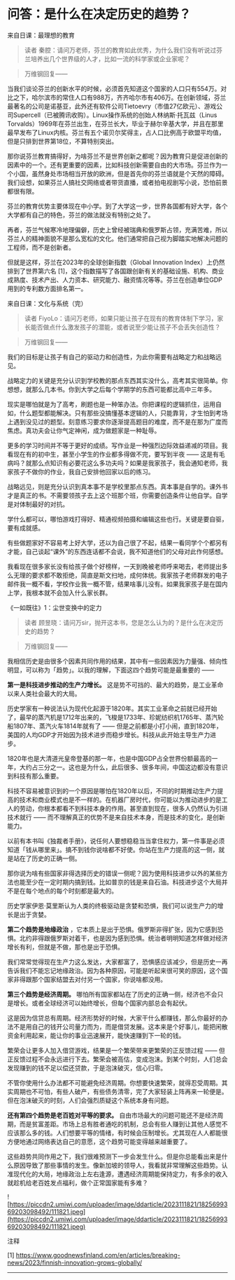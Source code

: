 # 问答：是什么在决定历史的趋势？

来自日课：最理想的教育

> 读者 秦腔：请问万老师，芬兰的教育如此优秀，为什么我们没有听说过芬兰培养出几个世界级的人才，比如一流的科学家或企业家呢？

> 万维钢回复—— 

当我们谈论芬兰的创新水平的时候，必须首先知道这个国家的人口只有554万。对比之下，哈尔滨市的常住人口有988万，齐齐哈尔市有406万。在创新领域，芬兰最著名的公司是诺基亚，此外还有软件公司Tietoevry（市值27亿欧元）、游戏公司Supercell（已被腾讯收购）。Linux操作系统的创始人林纳斯·托瓦兹（Linus Torvalds）1969年在芬兰出生，在芬兰长大，毕业于赫尔辛基大学，并且在那里最早发布了Linux内核。芬兰有五个诺贝尔奖得主，占人口比例高于欧盟平均值，但是只排到世界第18位，不算特别突出。

那你说芬兰教育搞得好，为啥芬兰不是世界创新之都呢？因为教育只是促进创新的因素中的一个。还有更重要的因素，比如科技创新需要自由的大市场。芬兰作为一个小国，虽然身处市场相当开放的欧洲，但是首先你的芬兰语就是个天然的障碍。我们设想，如果芬兰人搞社交网络或者带货直播，或者拍电视剧写小说，恐怕前景都很有限。

芬兰的教育优势主要体现在中小学。到了大学这一步，世界各国都有好大学，各个大学都有自己的特色，芬兰的做法就没有特别之处了。

再者，芬兰气候寒冷地理偏僻，历史上曾经被瑞典和俄罗斯占领，充满苦难，所以芬兰人的精神面貌不是那么宽松的文化。他们通常把自己视为脚踏实地解决问题的工程师，而不是创新者。

但就是这样，芬兰在2023年的全球创新指数（Global Innovation Index）上仍然排到了世界第六名 [1]，这个指数描写了各国跟创新有关的基础设施、机构、商业成熟度、技术产出、人力资本、研究能力、融资情况等等。芬兰在创造单位GDP用到的专利数方面排名第一。

来自日课：文化与系统（完）

> 读者 FiyoLo：请问万老师，如果只能让孩子在现有的教育体制下学习，家长能否做点什么激发孩子的潜能，或者说至少能让孩子不会丢失创造性？

> 万维钢回复—— 

我们的目标是让孩子有自己的驱动力和创造性，为此你需要有战略定力和战略远见。

战略定力的关键是充分认识到学校教的那点东西其实没什么，高考其实很简单。你想想，就那么几本书。你到大学之后每个学期学的东西可能都比高中三年多。

现实是哪怕就是为了高考，刷题也是一种笨办法。你把课程的逻辑抓住，运用自如，什么题型都能解决。只有那些没搞懂基本逻辑的人，只能靠背，才生怕到考场上遇到没见过的题型。刻意练习要求你逐渐提高题目的难度，而不是在那为广度而焦虑。真功夫会让你气定神闲，成为做题家是一种耻辱。

更多的学习时间并不等于更好的成绩。写作业是一种强烈边际效益递减的项目。我看现在有的初中生，甚至小学生的作业都多得做不完，要写到半夜 —— 这是有毛病吗？就那么点知识有必要花这么多功夫吗？如果是我家孩子，我会通知老师，我家孩子不做你的作业，我自己安排他回家以后的练习。

战略远见，则是充分认识到真本事不是学校里那点东西。真本事是自学的。课外书才是真正的书。不需要领孩子去上这个班那个班，你需要创造条件让他自学。自学是对体制最好的对抗。

学什么都可以，哪怕游戏打得好、精通视频拍摄和编辑这些也行。关键是要自驱，要有成就感。

有些做题家好不容易考上好大学，还以为自己很了不起，结果一看同学个个都另有才能，自己谈起“课外”的东西连话都不会说，我不知道他们的父母对此作何感想。

我看现在很多家长没有给孩子做个好榜样，一天到晚被老师呼来喝去，老师提出多么无理的要求都不敢拒绝，简直是斯文扫地，成何体统。我家孩子老师群发的电子邮件我一概不看，学校作业我一概不管，结果啥事儿没有。如果我家孩子是在国内上学，我根本就不会加入什么家长群。

《一如既往》1：尘世变换中的定力

> 读者 顾昱晓：请问万sir，抛开这本书，您是怎么认为的？是什么在决定历史的趋势？

> 万维钢回复—— 

我相信历史是由很多个因素共同作用的结果，其中有一些因素因为力量强、倾向性明显，可以称为「趋势」。以我的理解，下面这四个趋势可能是最重要的 ——

 **第一是科技进步推动的生产力增长。** 这是势不可挡的、最大的趋势，是工业革命以来人类社会最大的大局。

历史学家有一种说法认为现代化起源于1820年。其实工业革命之前就已经开始了，最早的蒸汽机是1712年出来的，飞梭是1733年、珍妮纺织机1765年、蒸汽轮船1807年、蒸汽火车1814年就有了 —— 但是之前都是小打小闹，直到1820年，美国的人均GDP才开始因为技术进步而稳步增长。科技从此开始主导生产力进步。

1820年也是大清道光皇帝登基的那一年，也是中国GDP占全世界份额最高的一年，大约占三分之一。这也是为什么，此后很多、很多年间，中国这边都没有意识到科技有那么重要。

科技不容易被意识到的一个原因是哪怕在1820年以后，不同的时期推动生产力提高的技术和商业模式也是不一样的。在机器厂房时代，你可能以为推动进步的是工人的劳动，你根本都看不到科技本身的作用。甚至直到现在，很多人仍然认为引进技术就行 —— 而不理解真正的优势不是来自技术本身，而是技术的变化，是创新能力。

以前有本书叫《独裁者手册》，说任何人要想稳稳当当拿住权力，第一件事是必须知道「钱从哪里来」。搞不到钱你说啥都不好使。你站在生产力提高的这一侧，就是站在了历史的正确一侧。

那你说为啥有些国家非得选择历史的错误一侧呢？因为使用科技进步以外的某些方法也能至少在一定时期内搞到钱。比如普京的钱是来自石油。科技进步这个大局并不是在每个地点的每个时刻都是最大的。

历史学家伊恩·莫里斯认为人类的终极驱动是贪婪和恐惧，我们可以说生产力的增长是出于贪婪。

 **第二个趋势是地缘政治** ，它本质上是出于恐惧。俄罗斯非得扩张，因为它感到恐惧。北约非得跟俄罗斯对着干，也是因为感到恐惧。统治者明明知道怎样做对经济增长有利，但就是不做，那也是出于恐惧。

我们常常觉得现在生产力这么发达，大家都富了，恐惧感应该减少，但是历史一再告诉我们不能忘记地缘政治。因为各种原因，可能是听起来很可笑的原因，这个国家非得跟那个国家结盟去对付另一个国家，你说啥都没用。

 **第三个趋势是经济周期。** 哪怕所有国家都站在了历史的正确一侧，经济也不会只是增长。或者全球经济可以始终增长，但每个国家内部总会有起伏。

这是因为信贷总有周期。经济形势好的时候，大家干什么都赚钱，那么你最好的办法不是用自己的钱开公司量力而为，而是借贷发展。这本来是个好事儿，能把闲散资金利用起来，能让你的事业迅速展开，能快速赚到下一轮的钱。

繁荣会让更多人加入借贷游戏，结果是一个繁荣带来更繁荣的正反馈过程 —— 但正反馈过程不会永远进行下去。繁荣会被高估，变成泡沫。到某个时刻，人们总会发现赚到的钱不足以偿还贷款，于是泡沫破灭，信心归零。

不管你使用什么办法都不可能避免经济周期。你想要快速繁荣，就得忍受周期。其实周期也不可怕，有些人破产，有些债务清零，完了大家轻装上阵再来一轮便是。但在泡沫破灭的时刻，人们会强烈质疑这个系统本身有问题。

 **还有第四个趋势是老百姓对平等的要求。** 自由市场最大的问题可能还不是经济周期，而是贫富差距。市场上总有胜者通吃的机制，总会有些人赚到让其他人感觉不应该那么多的钱。人们想要平等的情绪，有时候会压制增长。尤其现在人人都能很方便地通过网络表达自己的意愿，这个趋势可能变得越来越重要了。

这些趋势共同作用之下，我们很难预测下一步会发生什么。但是你总能看出来是什么原因导致了那些事情的发生。像新加坡的领导人，我看就非常理解这些趋势。认准现代化的大局，地缘政治上左右逢源，遭遇经济周期能保持定力，有多余的收入就趁机给老百姓发点福利，做个正常国家能有多难？

![https://piccdn2.umiwi.com/uploader/image/ddarticle/2023111821/1825699369203098492/111821.jpeg](https://piccdn2.umiwi.com/uploader/image/ddarticle/2023111821/1825699369203098492/111821.jpeg)

注释

[1] https://www.goodnewsfinland.com/en/articles/breaking-news/2023/finnish-innovation-grows-globally/

---
